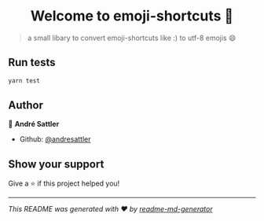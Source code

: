 <h1 align="center">Welcome to emoji-shortcuts 👋</h1>

> a small libary to convert emoji-shortcuts like :) to utf-8 emojis 😄

## Run tests

```sh
yarn test
```

## Author

👤 **André Sattler**

* Github: [@andresattler](https://github.com/@andresattler)

## Show your support

Give a ⭐️ if this project helped you!

***
_This README was generated with ❤️ by [readme-md-generator](https://github.com/kefranabg/readme-md-generator)_
